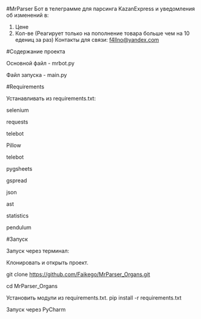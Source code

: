 #MrParser
Бот в телеграмме для парсинга KazanExpress и уведомления об изменений в:
1. Цене
2. Кол-ве (Реагирует только на пополнение товара больше чем на 10 едениц за раз)
Контакты для связи: f4llno@yandex.com

#Содержание проекта

Основной файл - mrbot.py 

Файл запуска - main.py

#Requirements

Устанавливать из requirements.txt:

selenium

requests

telebot

Pillow

telebot

pygsheets

gspread

json

ast

statistics

pendulum

#Запуск

Запуск через терминал:

Клонировать и открыть проект.

git clone https://github.com/Faikego/MrParser_Organs.git

cd MrParser_Organs

Установить модули из requirements.txt.
pip install -r requirements.txt 

Запуск через PyCharm
